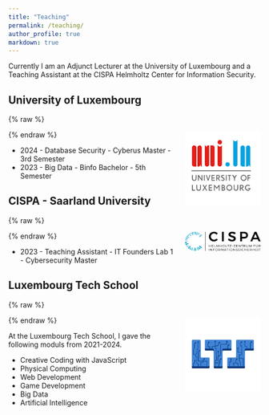 ```yaml
---
title: "Teaching"
permalink: /teaching/
author_profile: true
markdown: true
---
```


Currently I am an Adjunct Lecturer at the University of Luxembourg and a Teaching Assistant at the CISPA Helmholtz Center for Information Security.

## University of Luxembourg

{% raw %}
<div style="float:right; margin-bottom: 1em; margin-left: 1em; max-width:30%; height:auto;">
  <img  src="/images/University-of-Luxembourg-logo.png" />
</div>
{% endraw %}

* 2024 - Database Security - Cyberus Master - 3rd Semester
* 2023 - Big Data - Binfo Bachelor - 5th Semester


## CISPA - Saarland University

{% raw %}
<div style="float:right; margin-bottom: 1em; margin-left: 1em; max-width:30%; height:auto;">
  <img  src="/images/CISPA_Main_Logo_BLACK_DE_RGB.png" />
</div>
{% endraw %}

* 2023 - Teaching Assistant - IT Founders Lab 1 - Cybersecurity Master 


## Luxembourg Tech School

{% raw %}
<div style="float:right; margin-bottom: 1em; margin-left: 1em; max-width:30%; height:auto;">
  <img  src="/images/lts.png" />
</div>
{% endraw %}

At the Luxembourg Tech School, I gave the following moduls from 2021-2024.
- Creative Coding with JavaScript
- Physical Computing
- Web Development
- Game Development
- Big Data
- Artificial Intelligence